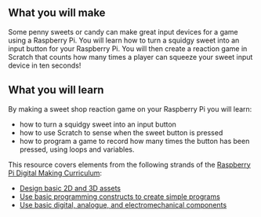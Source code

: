 ## What you will make
Some penny sweets or candy can make great input devices for a game using a Raspberry Pi. You will learn how to turn a squidgy sweet into an input button for your Raspberry Pi. You will then create a reaction game in Scratch that counts how many times a player can squeeze your sweet input device in ten seconds!

## What you will learn
By making a sweet shop reaction game on your Raspberry Pi you will learn:
- how to turn a squidgy sweet into an input button
- how to use Scratch to sense when the sweet button is pressed
- how to program a game to record how many times the button has been pressed, using loops and variables.

This resource covers elements from the following strands of the [Raspberry Pi Digital Making Curriculum](https://www.raspberrypi.org/curriculum/):

- [Design basic 2D and 3D assets](https://www.raspberrypi.org/curriculum/design/creator)
- [Use basic programming constructs to create simple programs](https://www.raspberrypi.org/curriculum/programming/creator)
- [Use basic digital, analogue, and electromechanical components](https://www.raspberrypi.org/curriculum/physical-computing/creator)

